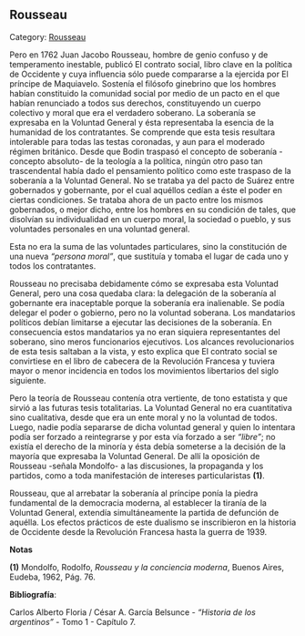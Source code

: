 ## Rousseau

Category: [Rousseau](http://descubrircorrientes.com.ar/2012/index.php/655-historia-desde-el-origen-hasta-1814/corrientes-en-el-siglo-xvii-periodo-1600-1750/la-revolucion-politica/rousseau)

Pero en 1762 Juan Jacobo Rousseau, hombre de genio confuso y de temperamento inestable, publicó El contrato social, libro clave en la política de Occidente y cuya influencia sólo puede compararse a la ejercida por El príncipe de Maquiavelo. Sostenía el filósofo ginebrino que los hombres habían constituido la comunidad social por medio de un pacto en el que habían renunciado a todos sus derechos, constituyendo un cuerpo colectivo y moral que era el verdadero soberano. La soberanía se expresaba en la Voluntad General y ésta representaba la esencia de la humanidad de los contratantes. Se comprende que esta tesis resultara intolerable para todas las testas coronadas, y aun para el moderado régimen británico. Desde que Bodin traspasó el concepto de soberanía -concepto absoluto- de la teología a la política, ningún otro paso tan trascendental había dado el pensamiento político como este traspaso de la soberanía a la Voluntad General. No se trataba ya del pacto de Suárez entre gobernados y gobernante, por el cual aquéllos cedían a éste el poder en ciertas condiciones. Se trataba ahora de un pacto entre los mismos gobernados, o mejor dicho, entre los hombres en su condición de tales, que disolvían su individualidad en un cuerpo moral, la sociedad o pueblo, y sus voluntades personales en una voluntad general.

Esta no era la suma de las voluntades particulares, sino la constitución de una nueva _“persona moral”_, que sustituía y tomaba el lugar de cada uno y todos los contratantes.

Rousseau no precisaba debidamente cómo se expresaba esta Voluntad General, pero una cosa quedaba clara: la delegación de la soberanía al gobernante era inaceptable porque la soberanía era inalienable. Se podía delegar el poder o gobierno, pero no la voluntad soberana. Los mandatarios políticos debían limitarse a ejecutar las decisiones de la soberanía. En consecuencia estos mandatarios ya no eran siquiera representantes del soberano, sino meros funcionarios ejecutivos. Los alcances revolucionarios de esta tesis saltaban a la vista, y esto explica que El contrato social se convirtiese en el libro de cabecera de la Revolución Francesa y tuviera mayor o menor incidencia en todos los movimientos libertarios del siglo siguiente.

Pero la teoría de Rousseau contenía otra vertiente, de tono estatista y que sirvió a las futuras tesis totalitarias. La Voluntad General no era cuantitativa sino cualitativa, desde que era un ente moral y no la voluntad de todos. Luego, nadie podía separarse de dicha voluntad general y quien lo intentara podía ser forzado a reintegrarse y por esta vía forzado a ser _“libre”_; no existía el derecho de la minoría y ésta debía someterse a la decisión de la mayoría que expresaba la Voluntad General. De allí la oposición de Rousseau -señala Mondolfo- a las discusiones, la propaganda y los partidos, como a toda manifestación de intereses particularistas **(1)**.

Rousseau, que al arrebatar la soberanía al príncipe ponía la piedra fundamental de la democracia moderna, al establecer la tiranía de la Voluntad General, extendía simultáneamente la partida de defunción de aquélla. Los efectos prácticos de este dualismo se inscribieron en la historia de Occidente desde la Revolución Francesa hasta la guerra de 1939.

**Notas**

**(1)** Mondolfo, Rodolfo, _Rousseau y la conciencia moderna_, Buenos Aires, Eudeba, 1962, Pág. 76.

**Bibliografía**:

Carlos Alberto Floria / César A. García Belsunce - _“Historia de los argentinos”_ - Tomo 1 - Capítulo 7.